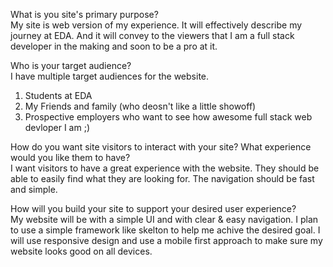 What is you site's primary purpose?</br>
My site is web version of my experience. It will effectively describe my journey at EDA. And it will convey to the viewers that I am a full stack developer in the making and soon to be a pro at it.


Who is your target audience?</br>
I have multiple target audiences for the website.</br>
1. Students at EDA</br>
2. My Friends and family (who deosn't like a little showoff)</br>
3. Prospective employers who want to see how awesome full stack web devloper I am ;)</br>

How do you want site visitors to interact with your site? What experience would you like them to have?</br>
I want visitors to have a great experience with the website. They should be able to easily find what they are looking for. The navigation should be fast and simple.


How will you build your site to support your desired user experience?</br>
My website will be with a simple UI and with clear & easy navigation. I plan to use a simple framework like skelton to help me achive the desired goal. I will use responsive design and use a mobile first approach to make sure my website looks good on all devices.
